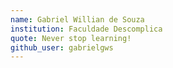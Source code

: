 ```yaml
---
name: Gabriel Willian de Souza  
institution: Faculdade Descomplica
quote: Never stop learning!
github_user: gabrielgws
---
```


